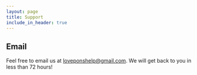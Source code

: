 ```yaml
---
layout: page
title: Support
include_in_header: true
---
```


## Email

Feel free to email us at <a href="mailto:loveponshelp@gmail.com">loveponshelp@gmail.com</a>. We will get back to you in less than 72 hours!
